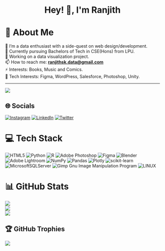 <h1 align="center">Hey! 👋, I'm Ranjith</h1>

# 💫 About Me
🔭 I’m a data enthusiast with a side-quest on web design/development.<br>👯 Currently pursuing Bachelors of Tech in CSE(Hons) from LPU.<br>🌱 Working on a data visualization project.<br>📫 How to reach me: **ranjithsk.data@gmail.com**<br>⚡ Interests: Books, Music and Comics.<br>📧 Tech Interests: Figma, WordPress, Salesforce, Photoshop, Unity.

---
![](https://komarev.com/ghpvc/?username=Ranjith-13)

## 🌐 Socials
[![Instagram](https://img.shields.io/badge/Instagram-%23E4405F.svg?logo=Instagram&logoColor=white)](https://instagram.com/_ranjith_sk_) [![LinkedIn](https://img.shields.io/badge/LinkedIn-%230077B5.svg?logo=linkedin&logoColor=white)](https://linkedin.com/in/ranjithsk13) [![Twitter](https://img.shields.io/badge/Twitter-%231DA1F2.svg?logo=Twitter&logoColor=white)](https://twitter.com/ranjithsk13) 

# 💻 Tech Stack
![HTML5](https://img.shields.io/badge/html5-%23E34F26.svg?style=flat&logo=html5&logoColor=white) ![Python](https://img.shields.io/badge/python-3670A0?style=flat&logo=python&logoColor=ffdd54) ![R](https://img.shields.io/badge/r-%23276DC3.svg?style=flat&logo=r&logoColor=white) ![Adobe Photoshop](https://img.shields.io/badge/adobephotoshop-%2331A8FF.svg?style=flat&logo=adobephotoshop&logoColor=white) 	![Figma](https://img.shields.io/badge/figma-%23F24E1E.svg?style=flat&logo=figma&logoColor=white) ![Blender](https://img.shields.io/badge/blender-%23F5792A.svg?style=flat&logo=blender&logoColor=white) ![Adobe Lightroom](https://img.shields.io/badge/Adobe%20Lightroom-31A8FF.svg?style=flat&logo=Adobe%20Lightroom&logoColor=white) ![NumPy](https://img.shields.io/badge/numpy-%23013243.svg?style=flat&logo=numpy&logoColor=white) ![Pandas](https://img.shields.io/badge/pandas-%23150458.svg?style=flat&logo=pandas&logoColor=white) ![Plotly](https://img.shields.io/badge/Plotly-%233F4F75.svg?style=flat&logo=plotly&logoColor=white) ![scikit-learn](https://img.shields.io/badge/scikit--learn-%23F7931E.svg?style=flat&logo=scikit-learn&logoColor=white) ![MicrosoftSQLServer](https://img.shields.io/badge/Microsoft%20SQL%20Sever-CC2927?style=flat&logo=microsoft%20sql%20server&logoColor=white) ![Gimp Gnu Image Manipulation Program](https://img.shields.io/badge/Gimp-657D8B?style=flat&logo=gimp&logoColor=FFFFFF) ![LINUX](https://img.shields.io/badge/Linux-FCC624?style=flat&logo=linux&logoColor=black)

# 📊 GitHub Stats
![](https://github-readme-stats.vercel.app/api?username=Ranjith-13&theme=dark&hide_border=false&include_all_commits=true&count_private=false)<br/>
![](https://github-readme-streak-stats.herokuapp.com/?user=Ranjith-13&theme=dark&hide_border=false)<br/>
![](https://github-readme-stats.vercel.app/api/top-langs/?username=Ranjith-13&theme=dark&hide_border=false&include_all_commits=true&count_private=false&layout=compact)

## 🏆 GitHub Trophies
![](https://github-profile-trophy.vercel.app/?username=Ranjith-13&theme=radical&no-frame=false&no-bg=false&margin-w=4)


